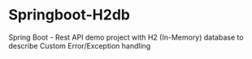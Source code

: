 # Springboot-H2db
Spring Boot - Rest API demo project with H2 (In-Memory) database to describe Custom Error/Exception handling 
